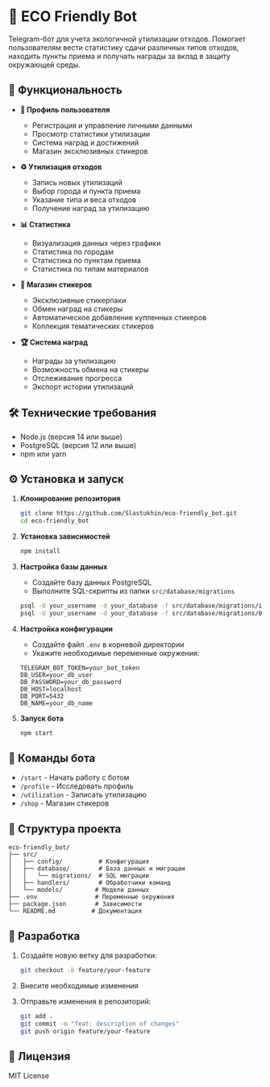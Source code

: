 # 🌱 ECO Friendly Bot

Telegram-бот для учета экологичной утилизации отходов. Помогает пользователям вести статистику сдачи различных типов отходов, находить пункты приема и получать награды за вклад в защиту окружающей среды.

## 🚀 Функциональность

- **👤 Профиль пользователя**
  - Регистрация и управление личными данными
  - Просмотр статистики утилизации
  - Система наград и достижений
  - Магазин эксклюзивных стикеров

- **♻️ Утилизация отходов**
  - Запись новых утилизаций
  - Выбор города и пункта приема
  - Указание типа и веса отходов
  - Получение наград за утилизацию

- **📊 Статистика**
  - Визуализация данных через графики
  - Статистика по городам
  - Статистика по пунктам приема
  - Статистика по типам материалов

- **🎨 Магазин стикеров**
  - Эксклюзивные стикерпаки
  - Обмен наград на стикеры
  - Автоматическое добавление купленных стикеров
  - Коллекция тематических стикеров

- **🏆 Система наград**
  - Награды за утилизацию
  - Возможность обмена на стикеры
  - Отслеживание прогресса
  - Экспорт истории утилизаций

## 🛠 Технические требования

- Node.js (версия 14 или выше)
- PostgreSQL (версия 12 или выше)
- npm или yarn

## ⚙️ Установка и запуск

1. **Клонирование репозитория**
   ```bash
   git clone https://github.com/Slastukhin/eco-friendly_bot.git
   cd eco-friendly_bot
   ```

2. **Установка зависимостей**
   ```bash
   npm install
   ```

3. **Настройка базы данных**
   - Создайте базу данных PostgreSQL
   - Выполните SQL-скрипты из папки `src/database/migrations`
   ```bash
   psql -U your_username -d your_database -f src/database/migrations/init.sql
   psql -U your_username -d your_database -f src/database/migrations/005_sticker_system.sql
   ```

4. **Настройка конфигурации**
   - Создайте файл `.env` в корневой директории
   - Укажите необходимые переменные окружения:
   ```
   TELEGRAM_BOT_TOKEN=your_bot_token
   DB_USER=your_db_user
   DB_PASSWORD=your_db_password
   DB_HOST=localhost
   DB_PORT=5432
   DB_NAME=your_db_name
   ```

5. **Запуск бота**
   ```bash
   npm start
   ```

## 🤖 Команды бота

- `/start` - Начать работу с ботом
- `/profile` - Исследовать профиль
- `/utilization` - Записать утилизацию
- `/shop` - Магазин стикеров

## 📝 Структура проекта

```
eco-friendly_bot/
├── src/
│   ├── config/          # Конфигурация
│   ├── database/        # База данных и миграции
│   │   └── migrations/  # SQL миграции
│   ├── handlers/        # Обработчики команд
│   └── models/         # Модели данных
├── .env                # Переменные окружения
├── package.json        # Зависимости
└── README.md          # Документация
```

## 🔧 Разработка

1. Создайте новую ветку для разработки:
   ```bash
   git checkout -b feature/your-feature
   ```

2. Внесите необходимые изменения

3. Отправьте изменения в репозиторий:
   ```bash
   git add .
   git commit -m "feat: description of changes"
   git push origin feature/your-feature
   ```

## 📄 Лицензия

MIT License
